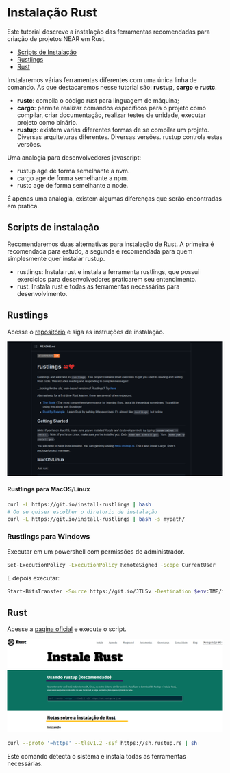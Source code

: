 # Instalação Rust

Este tutorial descreve a instalação das ferramentas recomendadas para criação de projetos NEAR em Rust.

 - [Scripts de Instalação](#scripts-de-instala%C3%A7%C3%A3o)
 - [Rustlings](#rustlings)
 - [Rust](#rust)

Instalaremos várias ferramentas diferentes com uma única linha de comando. Às que destacaremos nesse tutorial são: **rustup**, **cargo** e **rustc**.

 - **rustc**: compila o código rust para linguagem de máquina;
 - **cargo**: permite realizar comandos especificos para o projeto como compilar, criar documentação, realizar testes de unidade, executar projeto como binário.
 - **rustup**: existem varias diferentes formas de se compilar um projeto. Diversas arquiteturas diferentes. Diversas versões. rustup controla estas versões.

Uma analogia para desenvolvedores javascript:
 - rustup age de forma semelhante a nvm.
 - cargo age de forma semelhante a npm.
 - rustc age de forma semelhante a node.

É apenas uma analogia, existem algumas diferenças que serão encontradas em pratica.

## Scripts de instalação

Recomendaremos duas alternativas para instalação de Rust. A primeira é recomendada para estudo, a segunda é recomendada para quem simplesmente quer instalar rustup.

 - rustlings: Instala rust e instala a ferramenta rustlings, que possui exercicios para desenvolvedores praticarem seu entendimento.
 - rust: Instala rust e todas as ferramentas necessárias para desenvolvimento.

## Rustlings

Acesse o [repositório](https://github.com/rust-lang/rustlings) e siga as instruções de instalação.

![Pagina de web rust](/static/images/rustlings.png)

#### Rustlings para MacOS/Linux

```bash
curl -L https://git.io/install-rustlings | bash
# Ou se quiser escolher o diretorio de instalação
curl -L https://git.io/install-rustlings | bash -s mypath/
```

### Rustlings para Windows

Executar em um powershell com permissões de administrador.

```bash
Set-ExecutionPolicy -ExecutionPolicy RemoteSigned -Scope CurrentUser
```

E depois executar:

```bash
Start-BitsTransfer -Source https://git.io/JTL5v -Destination $env:TMP/install_rustlings.ps1; Unblock-File $env:TMP/install_rustlings.ps1; Invoke-Expression $env:TMP/install_rustlings.ps1
```

## Rust

Acesse a [pagina oficial](https://www.rust-lang.org/tools/install) e execute o script. 

![Pagina de web rust](/static/images/rust.png)

```bash
curl --proto '=https' --tlsv1.2 -sSf https://sh.rustup.rs | sh
```

Este comando detecta o sistema e instala todas as ferramentas necessárias.
